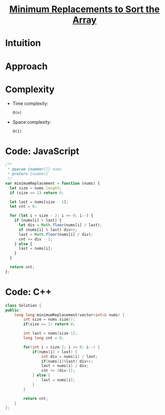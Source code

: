 <h1 align="center"><a href="https://leetcode.com/problems/minimum-replacements-to-sort-the-array/" target="_blank">Minimum Replacements to Sort the Array
</a></h1>

# Intuition

<!-- Describe your first thoughts on how to solve this problem. -->

# Approach

<!-- Describe your approach to solving the problem. -->

# Complexity

- Time complexity:
  <!-- Add your time complexity here, e.g. $$O(n)$$ -->

  `O(n)`

- Space complexity:
  <!-- Add your space complexity here, e.g. $$O(n)$$ -->
  `O(1)`

# Code: JavaScript

```javascript
/**
 * @param {number[]} nums
 * @return {number}
 */
var minimumReplacement = function (nums) {
  let size = nums.length;
  if (size == 1) return 0;

  let last = nums[size - 1];
  let cnt = 0;

  for (let i = size - 2; i >= 0; i--) {
    if (nums[i] > last) {
      let div = Math.floor(nums[i] / last);
      if (nums[i] % last) div++;
      last = Math.floor(nums[i] / div);
      cnt += div - 1;
    } else {
      last = nums[i];
    }
  }

  return cnt;
};
```

# Code: C++

```c++
class Solution {
public:
    long long minimumReplacement(vector<int>& nums) {
        int size = nums.size();
        if(size == 1) return 0;

        int last = nums[size-1];
        long long cnt = 0;

        for(int i = size-2; i >= 0; i--) {
            if(nums[i] > last) {
                int div = nums[i] / last;
                if(nums[i]%last) div++;
                last = nums[i] / div;
                cnt += (div-1);
            } else {
                last = nums[i];
            }
        }

        return cnt;
    }
};
```
